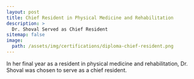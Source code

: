 ```yaml
---
layout: post
title: Chief Resident in Physical Medicine and Rehabilitation
description: >
  Dr. Shoval Served as Chief Resident
sitemap: false
image:
  path: /assets/img/certifications/diploma-chief-resident.png
---
```


In her final year as a resident in physical medicine and rehabilitation, Dr. Shoval was chosen to serve as a chief resident.
